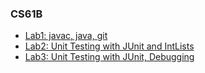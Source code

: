 ### **CS61B**


* [Lab1: javac, java, git](Lab1.md)
* [Lab2: Unit Testing with JUnit and IntLists](Lab2.md)
* [Lab3: Unit Testing with JUnit, Debugging](Lab3.md)